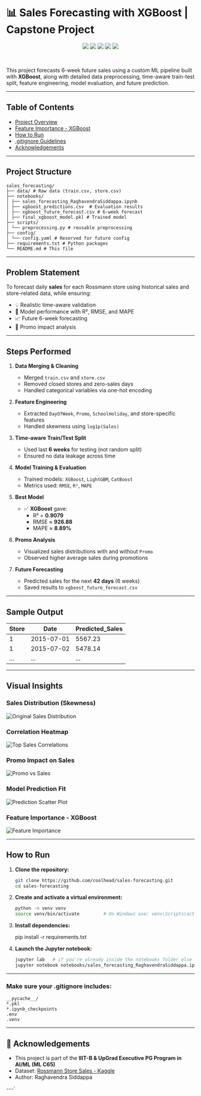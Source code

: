 # 📊 Sales Forecasting with XGBoost | Capstone Project

<p align="center">
  <img src="https://img.shields.io/badge/Made%20with-Python%203.10-blue?style=flat-square&logo=python" />
  <img src="https://img.shields.io/github/last-commit/coolhead/sales-forecasting?style=flat-square" />
  <img src="https://img.shields.io/github/repo-size/coolhead/sales-forecasting?style=flat-square" />
  <img src="https://img.shields.io/github/workflow/status/coolhead/sales-forecasting/CI?label=Build&style=flat-square" />
  <img src="https://img.shields.io/badge/License-MIT-green?style=flat-square" />
</p>

<br>

This project forecasts 6-week future sales using a custom ML pipeline built with **XGBoost**, along with detailed data preprocessing, time-aware train-test split, feature engineering, model evaluation, and future prediction.

---
## Table of Contents
- [Project Overview](#project-overview)
- [Feature Importance - XGBoost](#feature-importance---xgboost)
- [How to Run](#how-to-run)
- [.gitignore Guidelines](#make-sure-your-gitignore-includes)
- [Acknowledgements](#-acknowledgements)

---

## Project Structure
```
sales_forecasting/
├── data/ # Raw data (train.csv, store.csv)
├── notebooks/
│ ├── sales_forecasting_RaghavendraSiddappa.ipynb 
│ ├── xgboost_predictions.csv  # Evaluation results
│ ├── xgboost_future_forecast.csv # 6-week forecast
│ ├── final_xgboost_model.pkl # Trained model
├── scripts/
│ └── preprocessing.py # reusable preprocessing
├── config/
│ └── config.yaml # Reserved for future config
├── requirements.txt # Python packages
└── README.md # This file
```
---

## Problem Statement

To forecast daily **sales** for each Rossmann store using historical sales and store-related data, while ensuring:

- 💡 Realistic time-aware validation
- 🧮 Model performance with R², RMSE, and MAPE
- 📈 Future 6-week forecasting
- 🎯 Promo impact analysis

---

## Steps Performed

1. **Data Merging & Cleaning**
   - Merged `train.csv` and `store.csv`
   - Removed closed stores and zero-sales days
   - Handled categorical variables via one-hot encoding

2. **Feature Engineering**
   - Extracted `DayOfWeek`, `Promo`, `SchoolHoliday`, and store-specific features
   - Handled skewness using `log1p(Sales)`

3. **Time-aware Train/Test Split**
   - Used last **6 weeks** for testing (not random split)
   - Ensured no data leakage across time

4. **Model Training & Evaluation**
   - Trained models: `XGBoost`, `LightGBM`, `CatBoost`
   - Metrics used: `RMSE`, `R²`, `MAPE`

5. **Best Model**
   - ✅ **XGBoost** gave:
     - R² = **0.9079**
     - RMSE ≈ **926.88**
     - MAPE ≈ **8.89%**

6. **Promo Analysis**
   - Visualized sales distributions with and without `Promo`
   - Observed higher average sales during promotions

7. **Future Forecasting**
   - Predicted sales for the next **42 days** (6 weeks)
   - Saved results to `xgboost_future_forecast.csv`

---

## Sample Output

| Store | Date       | Predicted_Sales |
|-------|------------|-----------------|
| 1     | 2015-07-01 | 5567.23         |
| 1     | 2015-07-02 | 5478.14         |
| ...   | ...        | ...             |

---

## Visual Insights

### Sales Distribution (Skewness)
![Original Sales Distribution](assets/original_sales_distribution.jpg)

### Correlation Heatmap
![Top Sales Correlations](assets/top_sales_correlations_heatmap.jpg)

### Promo Impact on Sales
![Promo vs Sales](assets/promo_vs_sales_boxplot.jpg)

### Model Prediction Fit
![Prediction Scatter Plot](assets/prediction_scatter_plot.jpg)

### Feature Importance - XGBoost
![Feature Importance](assets/feature_importance_xgboost.jpg)

---

## How to Run

1. **Clone the repository:**
   ```bash
   git clone https://github.com/coolhead/sales-forecasting.git
   cd sales-forecasting
    ```

2. **Create and activate a virtual environment:**
    ```bash
    python -m venv venv
    source venv/bin/activate         # On Windows use: venv\Scripts\activate
    ```
3. **Install dependencies:**

    pip install -r requirements.txt
    
5. **Launch the Jupyter notebook:**
   ```bash
   jupyter lab   # if you're already inside the notebooks folder else run the below command
   jupyter notebook notebooks/sales_forecasting_RaghavendraSiddappa.ipynb

   ```
---

### Make sure your .gitignore includes:
```
__pycache__/
*.pkl
*.ipynb_checkpoints
.env
.venv
```
---

## 🙌 Acknowledgements

- This project is part of the **IIIT-B & UpGrad Executive PG Program in AI/ML (ML C65)**
- Dataset: [Rossmann Store Sales - Kaggle](https://www.kaggle.com/competitions/rossmann-store-sales/)
- Author: Raghavendra Siddappa

---`


